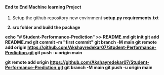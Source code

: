 #### End to End Machine learning Project

1. Setup the github repository
    <a> new envirnment
    <b> setup.py
    <c> requirements.txt

2. src folder and build the package

echo "# Student-Performance-Prediction" >> README.md
git init
git add README.md
git commit -m "first commit"
git branch -M main
git remote add origin https://github.com/Akshayredekar07/Student-Performance-Prediction.git
git push -u origin main

git remote add origin https://github.com/Akshayredekar07/Student-Performance-Prediction.git
git branch -M main
git push -u origin main